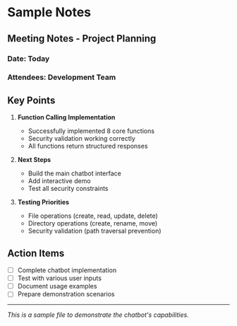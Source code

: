 # Sample Notes

## Meeting Notes - Project Planning

### Date: Today
### Attendees: Development Team

## Key Points

1. **Function Calling Implementation**
   - Successfully implemented 8 core functions
   - Security validation working correctly
   - All functions return structured responses

2. **Next Steps**
   - Build the main chatbot interface
   - Add interactive demo
   - Test all security constraints

3. **Testing Priorities**
   - File operations (create, read, update, delete)
   - Directory operations (create, rename, move)
   - Security validation (path traversal prevention)

## Action Items

- [ ] Complete chatbot implementation
- [ ] Test with various user inputs
- [ ] Document usage examples
- [ ] Prepare demonstration scenarios

---

*This is a sample file to demonstrate the chatbot's capabilities.* 